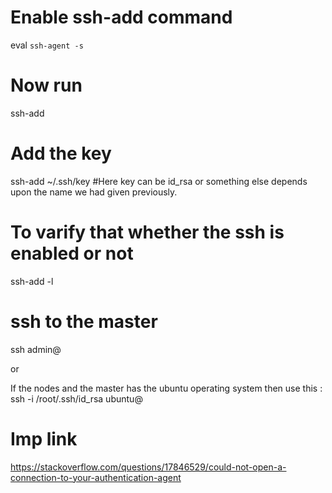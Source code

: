 # Enable ssh-add command
eval `ssh-agent -s`

# Now run
ssh-add

# Add the key
ssh-add ~/.ssh/key
#Here key can be id_rsa or something else depends upon the name we had given previously.

# To varify that whether the ssh is enabled or not
ssh-add -l

# ssh to the master
ssh admin@<ip of master>

or

If the nodes and the master has the ubuntu operating system then use this :
ssh -i /root/.ssh/id_rsa ubuntu@<ip of master or node>

# Imp link
https://stackoverflow.com/questions/17846529/could-not-open-a-connection-to-your-authentication-agent